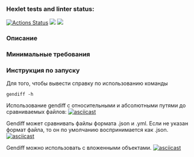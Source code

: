 ### Hexlet tests and linter status:
[![Actions Status](https://github.com/victandry/frontend-project-46/workflows/hexlet-check/badge.svg)](https://github.com/victandry/frontend-project-46/actions)
<a href="https://codeclimate.com/github/victandry/frontend-project-46/maintainability"><img src="https://api.codeclimate.com/v1/badges/12feeff99dd32e16efa1/maintainability" /></a>
<a href="https://codeclimate.com/github/victandry/frontend-project-46/test_coverage"><img src="https://api.codeclimate.com/v1/badges/12feeff99dd32e16efa1/test_coverage" /></a>

### Описание
### Минимальные требования
### Инструкция по запуску
Для того, чтобы вывести справку по использованию команды
```
gendiff -h
```
Использование gendiff с относительными и абсолютными путями до сравниваемых файлов:
[![asciicast](https://asciinema.org/a/d32fQOo5PSmpIf2GCMnErJSK4.svg)](https://asciinema.org/a/d32fQOo5PSmpIf2GCMnErJSK4)

Gendiff может сравнивать файлы формата .json и .yml.
Если не указан формат файла, то он по умолчанию воспринимается как .json.
[![asciicast](https://asciinema.org/a/hZi2gX2k8vtK3ULU6SfrSZOjH.svg)](https://asciinema.org/a/hZi2gX2k8vtK3ULU6SfrSZOjH)

Gendiff можно использовать с вложенными объектами.
[![asciicast](https://asciinema.org/a/1nGvSbXvwL5IBySDRm9mFn7P3.svg)](https://asciinema.org/a/1nGvSbXvwL5IBySDRm9mFn7P3)